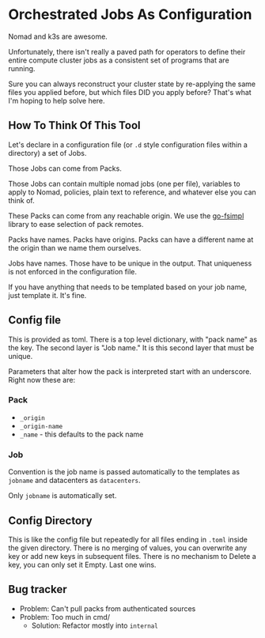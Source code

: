 # Orchestrated Jobs As Configuration

Nomad and k3s are awesome.

Unfortunately, there isn't really a paved path for operators to define their entire compute cluster jobs as a consistent set of programs that are running.

Sure you can always reconstruct your cluster state by re-applying the same files you applied before, but which files DID you apply before? That's what I'm hoping to help solve here.

## How To Think Of This Tool

Let's declare in a configuration file (or `.d` style configuration files within a directory) a set of Jobs.

Those Jobs can come from Packs.

Those Jobs can contain multiple nomad jobs (one per file), variables to apply to Nomad, policies, plain text to reference, and whatever else you can think of.

These Packs can come from any reachable origin. We use the [go-fsimpl](https://pkg.go.dev/github.com/hairyhenderson/go-fsimpl) library to ease selection of pack remotes.

Packs have names. Packs have origins. Packs can have a different name at the origin than we name them ourselves.

Jobs have names. Those have to be unique in the output. That uniqueness is not enforced in the configuration file.

If you have anything that needs to be templated based on your job name, just template it. It's fine.

## Config file

This is provided as toml. There is a top level dictionary, with "pack name" as the key. The second layer is "Job name." It is this second layer that must be unique.

Parameters that alter how the pack is interpreted start with an underscore. Right now these are:

### Pack

- `_origin`
- `_origin-name`
- `_name` - this defaults to the pack name

### Job

Convention is the job name is passed automatically to the templates as `jobname` and datacenters as `datacenters`.

Only `jobname` is automatically set.

## Config Directory

This is like the config file but repeatedly for all files ending in `.toml`
inside the given directory. There is no merging of values, you can overwrite
any key or add new keys in subsequent files. There is no mechanism to Delete
a key, you can only set it Empty. Last one wins.

## Bug tracker

- Problem: Can't pull packs from authenticated sources
- Problem: Too much in cmd/
	* Solution: Refactor mostly into `internal`

